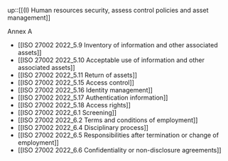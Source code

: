 up::[[(I) Human resources security, assess control policies and asset management]]

Annex A
- [[ISO 27002 2022_5.9 Inventory of information and other associated assets]]
- [[ISO 27002 2022_5.10 Acceptable use of information and other associated assets]]
- [[ISO 27002 2022_5.11 Return of assets]]
- [[ISO 27002 2022_5.15 Access control]]
- [[ISO 27002 2022_5.16 Identity management]]
- [[ISO 27002 2022_5.17 Authentication information]]
- [[ISO 27002 2022_5.18 Access rights]]
- [[ISO 27002 2022_6.1 Screening]]
- [[ISO 27002 2022_6.2 Terms and conditions of employment]]
- [[ISO 27002 2022_6.4 Disciplinary process]]
- [[ISO 27002 2022_6.5 Responsibilities after termination or change of employment]]
- [[ISO 27002 2022_6.6 Confidentiality or non-disclosure agreements]]
